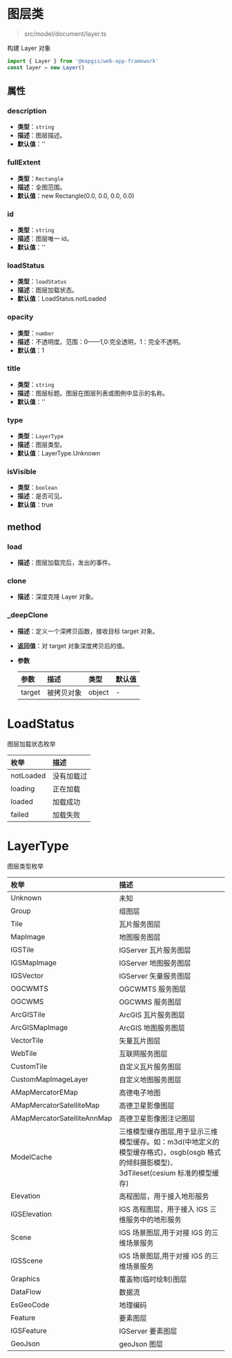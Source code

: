 # 图层类

> src/model/document/layer.ts

构建 Layer 对象

```js
import { Layer } from '@mapgis/web-app-framework'
const layer = new Layer()
```

## 属性

### description

- **类型**：`string`
- **描述**：图层描述。
- **默认值**：''

### fullExtent

- **类型**：`Rectangle`
- **描述**：全图范围。
- **默认值**：new Rectangle(0.0, 0.0, 0.0, 0.0)

### id

- **类型**：`string`
- **描述**：图层唯一 id。
- **默认值**：''

### loadStatus

- **类型**：`loadStatus`
- **描述**：图层加载状态。
- **默认值**：LoadStatus.notLoaded

### opacity

- **类型**：`number`
- **描述**：不透明度。范围：0——1,0:完全透明，1：完全不透明。
- **默认值**：1

### title

- **类型**：`string`
- **描述**：图层标题。图层在图层列表或图例中显示的名称。
- **默认值**：''

### type

- **类型**：`LayerType`
- **描述**：图层类型。
- **默认值**：LayerType.Unknown

### isVisible

- **类型**：`boolean`
- **描述**：是否可见。
- **默认值**：true

## method

### load

- **描述**：图层加载完后，发出的事件。

### clone

- **描述**：深度克隆 Layer 对象。

### \_deepClone

- **描述**：定义一个深拷贝函数，接收目标 target 对象。
- **返回值**：对 target 对象深度拷贝后的值。
- **参数**

  | 参数   | 描述       | 类型   | 默认值 |
  | :----- | :--------- | :----- | :----- |
  | target | 被拷贝对象 | object | -      |

# LoadStatus

图层加载状态枚举

| 枚举      | 描述       |
| :-------- | :--------- |
| notLoaded | 没有加载过 |
| loading   | 正在加载   |
| loaded    | 加载成功   |
| failed    | 加载失败   |

# LayerType

图层类型枚举

| 枚举                        | 描述                                                                                                                                    |
| :-------------------------- | :-------------------------------------------------------------------------------------------------------------------------------------- |
| Unknown                     | 未知                                                                                                                                    |
| Group                       | 组图层                                                                                                                                  |
| Tile                        | 瓦片服务图层                                                                                                                            |
| MapImage                    | 地图服务图层                                                                                                                            |
| IGSTile                     | IGServer 瓦片服务图层                                                                                                                   |
| IGSMapImage                 | IGServer 地图服务图层                                                                                                                   |
| IGSVector                   | IGServer 矢量服务图层                                                                                                                   |
| OGCWMTS                     | OGCWMTS 服务图层                                                                                                                        |
| OGCWMS                      | OGCWMS 服务图层                                                                                                                         |
| ArcGISTile                  | ArcGIS 瓦片服务图层                                                                                                                     |
| ArcGISMapImage              | ArcGIS 地图服务图层                                                                                                                     |
| VectorTile                  | 矢量瓦片图层                                                                                                                            |
| WebTile                     | 互联网服务图层                                                                                                                          |
| CustomTile                  | 自定义瓦片服务图层                                                                                                                      |
| CustomMapImageLayer         | 自定义地图服务图层                                                                                                                      |
| AMapMercatorEMap            | 高德电子地图                                                                                                                            |
| AMapMercatorSatelliteMap    | 高德卫星影像图层                                                                                                                        |
| AMapMercatorSatelliteAnnMap | 高德卫星影像图注记图层                                                                                                                  |
| ModelCache                  | 三维模型缓存图层,用于显示三维模型缓存。如：m3d(中地定义的模型缓存格式)，osgb(osgb 格式的倾斜摄影模型)、3dTileset(cesium 标准的模型缓存) |
| Elevation                   | 高程图层，用于接入地形服务                                                                                                              |
| IGSElevation                | IGS 高程图层，用于接入 IGS 三维服务中的地形服务                                                                                         |
| Scene                       | IGS 场景图层,用于对接 IGS 的三维场景服务                                                                                                |
| IGSScene                    | IGS 场景图层,用于对接 IGS 的三维场景服务                                                                                                |
| Graphics                    | 覆盖物(临时绘制)图层                                                                                                                    |
| DataFlow                    | 数据流                                                                                                                                  |
| EsGeoCode                   | 地理编码                                                                                                                                |
| Feature                     | 要素图层                                                                                                                                |
| IGSFeature                  | IGServer 要素图层                                                                                                                       |
| GeoJson                     | geoJson 图层                                                                                                                            |
